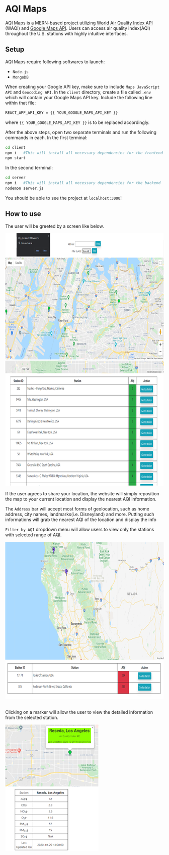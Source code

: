 # AQI Maps

AQI Maps is a MERN-based project utilizing [World Air Quality Index API][1] (WAQI) and [Google Maps API][2]. Users can access air quality index(AQI) throughout the U.S. stations with highly intuitive interfaces.

## Setup
AQI Maps require following softwares to launch:
- `Node.js`
- `MongoDB`

When creating your Google API key, make sure to include `Maps JavaScript API` and `Geocoding API`.
In the `client` directory, create a file called `.env` which will contain your Google Maps API key.
Include the following line within that file:
```sh
REACT_APP_API_KEY = {{ YOUR_GOOGLE_MAPS_API_KEY }}
```
where `{{ YOUR_GOOGLE_MAPS_API_KEY }}` is to be replaced accordingly.

After the above steps, open two separate terminals and run the following commands in each.
In the first terminal:
```sh
cd client
npm i   #This will install all necessary dependencies for the frontend
npm start
```
In the second terminal:
```sh
cd server
npm i   #This will install all necessary dependencies for the backend
nodemon server.js
```

You should be able to see the project at `localhost:3000`!

## How to use
The user will be greeted by a screen like below.

<img src="documents/main_page.png" width=848 height=400>
<img src="documents/main_page_table.png" width=848 height=395>

If the user agrees to share your location, the website will simply reposition the map to your current location and display the nearest AQI information.

The `Address` bar will accept most forms of geolocation, such as home address, city names, landmarks(i.e. Disneyland) and more. Putting such informations will grab the nearest AQI of the location and display the info

`Filter by AQI` dropdown menu will allow users to view only the stations with selected range of AQI.

<img src="documents/filtered_results.png" width=848 height=496><br/><br/>

Clicking on a marker will allow the user to view the detailed information from the selected station.

<img src="documents/aqi_details.png" width=296 height=400>

   [1]: <https://aqicn.org/>
   [2]: <https://developers.google.com/maps/documentation>
   